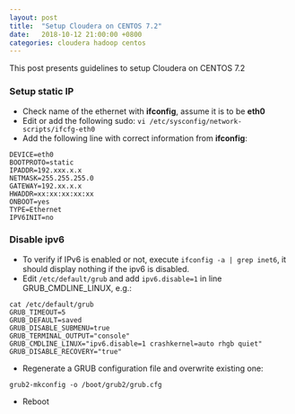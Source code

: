 ```yaml
---
layout: post
title:  "Setup Cloudera on CENTOS 7.2"
date:   2018-10-12 21:00:00 +0800
categories: cloudera hadoop centos
---
```

This post presents guidelines to setup Cloudera on CENTOS 7.2

### Setup static IP
* Check name of the ethernet with __ifconfig__, assume it is to be __eth0__
* Edit or add the following sudo:
```vi /etc/sysconfig/network-scripts/ifcfg-eth0```
* Add the following line with correct information from __ifconfig__:
```console
DEVICE=eth0
BOOTPROTO=static
IPADDR=192.xxx.x.x
NETMASK=255.255.255.0
GATEWAY=192.xx.x.x
HWADDR=xx:xx:xx:xx:xx
ONBOOT=yes
TYPE=Ethernet
IPV6INIT=no
```
### Disable ipv6
* To verify if IPv6 is enabled or not, execute ```ifconfig -a | grep inet6```, it should display nothing if the ipv6 is disabled.
* Edit ```/etc/default/grub``` and add ```ipv6.disable=1``` in line GRUB_CMDLINE_LINUX, e.g.:
```console
cat /etc/default/grub
GRUB_TIMEOUT=5
GRUB_DEFAULT=saved
GRUB_DISABLE_SUBMENU=true
GRUB_TERMINAL_OUTPUT="console"
GRUB_CMDLINE_LINUX="ipv6.disable=1 crashkernel=auto rhgb quiet"
GRUB_DISABLE_RECOVERY="true"
```
* Regenerate a GRUB configuration file and overwrite existing one:
```console
grub2-mkconfig -o /boot/grub2/grub.cfg
```
* Reboot
